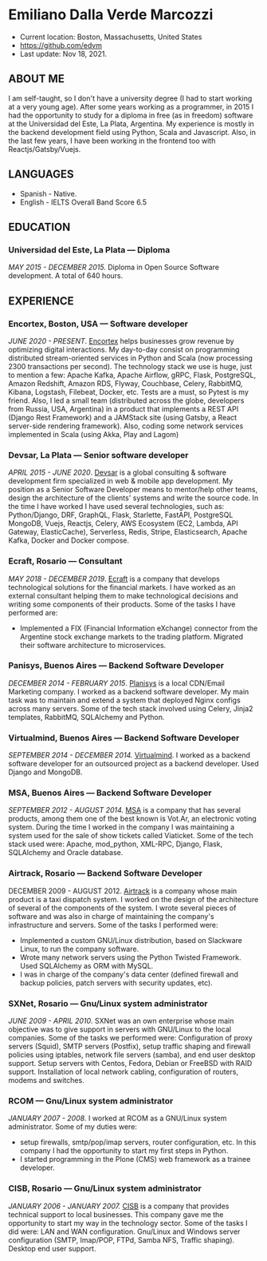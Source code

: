 # Emiliano Dalla Verde Marcozzi

- Current location: Boston, Massachusetts, United States
- https://github.com/edvm
- Last update: Nov 18, 2021.

## ABOUT ME
I am self-taught, so I don't have a university degree (I had to start working at a very young age). After some years working as a programmer, in 2015 I had the opportunity to study for a diploma in free (as in freedom) software at the Universidad del Este, La Plata, Argentina. My experience is mostly in the backend development field using Python, Scala and Javascript. Also, in the last few years, I have been working in the frontend too with Reactjs/Gatsby/Vuejs.


## LANGUAGES

- Spanish - Native.
- English - IELTS Overall Band Score 6.5

## EDUCATION

### Universidad del Este, La Plata — Diploma 
*MAY 2015 - DECEMBER 2015.* Diploma in Open Source Software development. A total of 640 hours.

## EXPERIENCE

### Encortex, Boston, USA — Software developer
*JUNE 2020 - PRESENT*. [Encortex](https://www.encortex.net/) helps businesses grow revenue by optimizing digital interactions. My day-to-day consist on programming distributed stream-oriented services in Python and Scala (now processing 2300 transactions per second). The technology stack we use is huge, just to mention a few: Apache Kafka, Apache Airflow, gRPC, Flask, PostgreSQL, Amazon Redshift, Amazon RDS, Flyway, Couchbase, Celery, RabbitMQ, Kibana, Logstash, Filebeat, Docker, etc. Tests are a must, so Pytest is my friend. Also, I led a small team (distributed across the globe, developers from Russia, USA, Argentina) in a product that implements a REST API (Django Rest Framework) and a JAMStack site (using Gatsby, a React server-side rendering framework). Also, coding some network services implemented in Scala (using Akka, Play and Lagom)

### Devsar, La Plata — Senior software developer
*APRIL 2015 - JUNE 2020*. [Devsar](https://www.devsar.com/) is a global consulting & software development firm specialized in web & mobile app development. My position as a Senior Software Developer means to mentor/help other teams, design the architecture of the clients' systems and write the source code. In the time I have worked I have used several technologies, such as: Python/Django, DRF, GraphQL, Flask, Starlette, FastAPI, PostgreSQL MongoDB, Vuejs, Reactjs, Celery, AWS Ecosystem (EC2, Lambda, API Gateway, ElasticCache), Serverless, Redis, Stripe, Elasticsearch, Apache Kafka, Docker and Docker compose.

### Ecraft, Rosario — Consultant
*MAY 2018 - DECEMBER 2019*. [Ecraft](http://www.ecraft.com.ar/) is a company that develops technological solutions for the financial markets. I have worked as an external consultant helping them to make technological decisions and writing some components of their products. Some of the tasks I have performed are: 
- Implemented a FIX (Financial Information eXchange) connector from the Argentine stock exchange markets to the trading platform. Migrated their software architecture to microservices.

### Panisys, Buenos Aires — Backend Software Developer
*DECEMBER 2014 - FEBRUARY 2015*. [Planisys](https://www.planisys.net/) is a local CDN/Email Marketing company. I worked as a backend software developer. My main task was to maintain and extend a system that deployed Nginx configs across many servers. Some of the tech stack involved using Celery, Jinja2 templates, RabbitMQ, SQLAlchemy and Python.

### Virtualmind, Buenos Aires — Backend Software Developer
*SEPTEMBER 2014 - DECEMBER 2014.* [Virtualmind](https://www.virtualmind.com/). I worked as a backend software developer for an outsourced project as a backend developer. Used Django and MongoDB.

### MSA, Buenos Aires — Backend Software Developer
*SEPTEMBER 2012 - AUGUST 2014.* [MSA](https://msa.com.ar/) is a company that has several products, among them one of the best known is Vot.Ar, an electronic voting system. During the time I worked in the company I was maintaining a system used for the sale of show tickets called Viaticket. Some of the tech stack used were: Apache, mod_python, XML-RPC, Django, Flask, SQLAlchemy and Oracle database.

### Airtrack, Rosario — Backend Software Developer
DECEMBER 2009 - AUGUST 2012. [Airtrack](https://airtrack.com.ar/) is a company whose main product is a taxi dispatch system. I worked on the design of the architecture of several of the components of the system. I wrote several pieces of software and was also in charge of maintaining the company's infrastructure and servers. Some of the tasks I performed were:
- Implemented a custom GNU/Linux distribution, based on Slackware Linux,  to run the company software.
- Wrote many network servers using the Python Twisted Framework. Used SQLAlchemy as ORM with MySQL.
- I was in charge of the company's data center (defined firewall and backup policies, patch servers with security updates, etc).

### SXNet, Rosario — Gnu/Linux system administrator
*JUNE 2009 - APRIL 2010*.  SXNet was an own enterprise whose main objective was to give support in servers with GNU/Linux to the local companies. Some of the tasks we performed were:
Configuration of proxy servers (Squid), SMTP servers (Postfix), setup traffic shaping and firewall policies using iptables, network file servers (samba), and end user desktop support.
Setup servers with Centos, Fedora, Debian or FreeBSD with RAID support. Installation of local network cabling, configuration of routers, modems and switches.

### RCOM — Gnu/Linux system administrator
*JANUARY 2007 - 2008*. I worked at RCOM as a GNU/Linux system administrator. Some of my duties were: 
- setup firewalls, smtp/pop/imap servers, router configuration, etc. In this company I had the opportunity to start my first steps in Python. 
- I started programming in the Plone (CMS) web framework as a trainee developer.

### CISB, Rosario — Gnu/Linux system administrator
*JANUARY 2006 - JANUARY 2007.* [CISB](https://cisb.com.ar/) is a company that provides technical support to local businesses. This company gave me the opportunity to start my way in the technology sector. Some of the tasks I did were: 
LAN and WAN configuration. Gnu/Linux and Windows server configuration (SMTP, Imap/POP, FTPd, Samba NFS, Traffic shaping). Desktop end user support.

